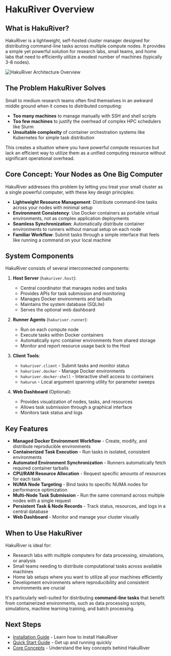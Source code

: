 # HakuRiver Overview

## What is HakuRiver?

HakuRiver is a lightweight, self-hosted cluster manager designed for distributing command-line tasks across multiple compute nodes. It provides a simple yet powerful solution for research labs, small teams, and home labs that need to efficiently utilize a modest number of machines (typically 3-8 nodes).

![HakuRiver Architecture Overview](../images/HakuRiverArch.jpg)

## The Problem HakuRiver Solves

Small to medium research teams often find themselves in an awkward middle ground when it comes to distributed computing:

- **Too many machines** to manage manually with SSH and shell scripts
- **Too few machines** to justify the overhead of complex HPC schedulers like Slurm
- **Unsuitable complexity** of container orchestration systems like Kubernetes for simple task distribution

This creates a situation where you have powerful compute resources but lack an efficient way to utilize them as a unified computing resource without significant operational overhead.

## Core Concept: Your Nodes as One Big Computer

HakuRiver addresses this problem by letting you treat your small cluster as a single powerful computer, with these key design principles:

- **Lightweight Resource Management**: Distribute command-line tasks across your nodes with minimal setup
- **Environment Consistency**: Use Docker containers as portable virtual environments, not as complex application deployments
- **Seamless Synchronization**: Automatically distribute container environments to runners without manual setup on each node
- **Familiar Workflow**: Submit tasks through a simple interface that feels like running a command on your local machine

## System Components

HakuRiver consists of several interconnected components:

1. **Host Server** (`hakuriver.host`):
   - Central coordinator that manages nodes and tasks
   - Provides APIs for task submission and monitoring
   - Manages Docker environments and tarballs
   - Maintains the system database (SQLite)
   - Serves the optional web dashboard

2. **Runner Agents** (`hakuriver.runner`):
   - Run on each compute node
   - Execute tasks within Docker containers
   - Automatically sync container environments from shared storage
   - Monitor and report resource usage back to the Host

3. **Client Tools**:
   - `hakuriver.client` - Submit tasks and monitor status
   - `hakuriver.docker` - Manage Docker environments
   - `hakuriver.docker-shell` - Interactive shell access to containers
   - `hakurun` - Local argument spanning utility for parameter sweeps

4. **Web Dashboard** (Optional):
   - Provides visualization of nodes, tasks, and resources
   - Allows task submission through a graphical interface
   - Monitors task status and logs

## Key Features

- **Managed Docker Environment Workflow** - Create, modify, and distribute reproducible environments
- **Containerized Task Execution** - Run tasks in isolated, consistent environments
- **Automated Environment Synchronization** - Runners automatically fetch required container tarballs
- **CPU/RAM Resource Allocation** - Request specific amounts of resources for each task
- **NUMA Node Targeting** - Bind tasks to specific NUMA nodes for performance optimization
- **Multi-Node Task Submission** - Run the same command across multiple nodes with a single request
- **Persistent Task & Node Records** - Track status, resources, and logs in a central database
- **Web Dashboard** - Monitor and manage your cluster visually

## When to Use HakuRiver

HakuRiver is ideal for:

- Research labs with multiple computers for data processing, simulations, or analysis
- Small teams needing to distribute computational tasks across available machines
- Home lab setups where you want to utilize all your machines efficiently
- Development environments where reproducibility and consistent environments are crucial

It's particularly well-suited for distributing **command-line tasks** that benefit from containerized environments, such as data processing scripts, simulations, machine learning training, and batch processing.

## Next Steps

- [Installation Guide](installation.md) - Learn how to install HakuRiver
- [Quick Start Guide](quick-start.md) - Get up and running quickly
- [Core Concepts](concepts.md) - Understand the key concepts behind HakuRiver